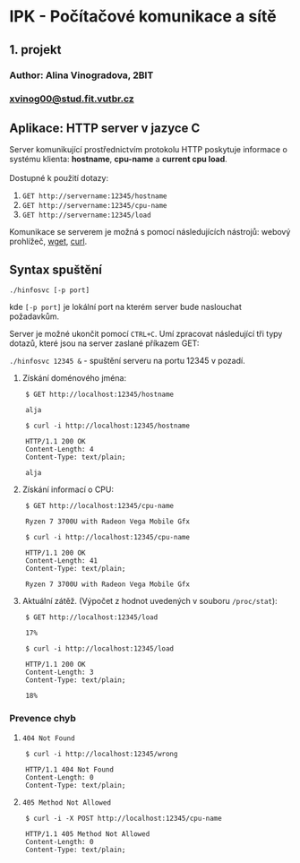 # IPK - Počítačové komunikace a sítě
## 1. projekt
### Author: Alina Vinogradova, 2BIT
### [xvinog00@stud.fit.vutbr.cz](mailto:xvinog00@stud.fit.vutbr.cz)

## Aplikace: HTTP server v jazyce C
Server komunikující prostřednictvím protokolu HTTP poskytuje informace o systému klienta: **hostname**, **cpu-name** a **current cpu load**.<br>
<br>Dostupné k použití dotazy:
1. ```GET http://servername:12345/hostname```
2. ```GET http://servername:12345/cpu-name```
3. ```GET http://servername:12345/load```

Komunikace se serverem je možná s pomocí následujících nástrojů: webový prohlížeč, [wget](https://www.gnu.org/software/wget/), [curl](https://curl.se/).

## Syntax spuštění
`./hinfosvc [-p port]`

kde `[-p port]` je lokální port na kterém server bude naslouchat požadavkům.

Server je možné ukončit pomocí `CTRL+C`. Umí zpracovat následující tři typy dotazů, které jsou na server zaslané příkazem GET:

`./hinfosvc 12345 &` - spuštění serveru na portu 12345 v pozadí.

1. Získání doménového jména:
```
    $ GET http://localhost:12345/hostname
    
    alja
```

```
    $ curl -i http://localhost:12345/hostname
    
    HTTP/1.1 200 OK
    Content-Length: 4
    Content-Type: text/plain;

    alja
```
2. Získání informací o CPU:
```
    $ GET http://localhost:12345/cpu-name

    Ryzen 7 3700U with Radeon Vega Mobile Gfx
```

```
    $ curl -i http://localhost:12345/cpu-name
    
    HTTP/1.1 200 OK
    Content-Length: 41
    Content-Type: text/plain;

    Ryzen 7 3700U with Radeon Vega Mobile Gfx
```
3. Aktuální zátěž. (Výpočet z hodnot uvedených v souboru `/proc/stat`):


    
```
    $ GET http://localhost:12345/load
    
    17%
```

```
    $ curl -i http://localhost:12345/load
    
    HTTP/1.1 200 OK
    Content-Length: 3
    Content-Type: text/plain;

    18%
```

### Prevence chyb
1. `404 Not Found`
```
    $ curl -i http://localhost:12345/wrong
    
    HTTP/1.1 404 Not Found
    Content-Length: 0
    Content-Type: text/plain;

```
2. `405 Method Not Allowed`
```
    $ curl -i -X POST http://localhost:12345/cpu-name
    
    HTTP/1.1 405 Method Not Allowed
    Content-Length: 0
    Content-Type: text/plain;

```